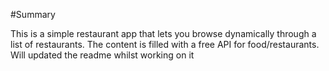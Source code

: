 #Summary

This is a simple restaurant app that lets you browse dynamically through a list of restaurants. The content is filled with a free API for food/restaurants. Will updated the readme whilst working on it